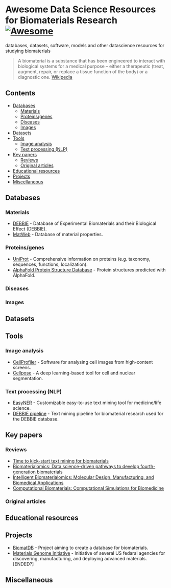 # Awesome Data Science Resources for Biomaterials Research [![Awesome](https://awesome.re/badge.svg)](https://awesome.re)
databases, datasets, software, models and other datascience resources for studying biomaterials

>A biomaterial is a substance that has been engineered to interact with biological systems for a medical purpose – 
>either a therapeutic (treat, augment, repair, or replace a tissue function of the body) or a diagnostic one.
>[Wikipedia](https://en.wikipedia.org/wiki/Biomaterial)

## Contents
- [Databases](#databases)
  - [Materials](#materials)
  - [Proteins/genes](#proteins-genes)
  - [Diseases](#disease)
  - [Images](images)
- [Datasets](#datasets)
- [Tools](#tools)
  - [Image analysis](#image-analysis)
  - [Text processing (NLP)](#text-processing-(nlp))
- [Key papers](#key-papers)
  - [Reviews](#reviews)
  - [Original articles](#original-articles)
- [Educational resources](#educational-resources)
- [Projects](#projects)
- [Miscellaneous](#miscellaneous)

## Databases
### Materials
- [DEBBIE](http://debbie.bsc.es/search/) - Database of Experimental Biomaterials and their Biological Effect (DEBBIE).
- [MatWeb](https://www.matweb.com/) - Database of material properties.
### Proteins/genes
- [UniProt](https://www.uniprot.org/) - Comprehensive information on proteins (e.g. taxonomy, sequences, functions, localization).
- [AlphaFold Protein Structure Database](https://alphafold.ebi.ac.uk/) - Protein structures predicted with AlphaFold.
### Diseases
### Images
## Datasets
## Tools
### Image analysis
- [CellProfiler](https://cellprofiler.org/) - Software for analysing cell images from high-content screens.
- [Cellpose](https://www.cellpose.org/) - A deep learning-based tool for cell and nuclear segmentation.
### Text processing (NLP)
- [EasyNER](https://github.com/Aitslab/EasyNER) - Customizable easy-to-use text mining tool for medicine/life science.
- [DEBBIE pipeline](https://github.com/ProjectDebbie/DEBBIE_pipeline) - Text mining pipeline for biomaterial research used for the DEBBIE database.
## Key papers
### Reviews
- [Time to kick-start text mining for biomaterials](https://www.nature.com/articles/s41578-020-0215-z)
- [Biomaterialomics: Data science-driven pathways to develop fourth-generation biomaterials](https://doi.org/10.1016/j.actbio.2022.02.027)
- [Intelligent Biomaterialomics: Molecular Design, Manufacturing, and Biomedical Applications]( https://doi.org/10.1002/adma.202305099)
- [Computational Biomaterials: Computational Simulations for Biomedicine](https://doi.org/10.1002/adma.202204798)
  
### Original articles
## Educational resources
## Projects
- [BiomatDB](https://biomatdb.eu/) - Project aiming to create a database for biomaterials.
- [Materials Genome Initiative](https://www.mgi.gov/) - Initiative of several US fedaral agencies for discovering, manufacturing, and deploying advanced materials. [ENDED?]
## Miscellaneous

